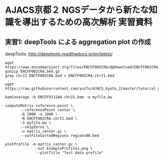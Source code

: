 # AJACS京都２ NGSデータから新たな知識を導出するための高次解析 実習資料


## 実習1: deepTools による aggregation plot の作成

deepTools: http://deeptools.readthedocs.io/en/latest/

```
wget https://www.encodeproject.org/files/ENCFF002CRA/@@download/ENCFF002CRA.bed.gz
gunzip ENCFF002CRA.bed.gz
grep chr21 ENCFF002CRA.bed > ENCFF002CRA.chr21.bed
```

```
wget https://raw.githubusercontent.com/yuifu/AJACS_Kyoto_2/master/tutorial_monocle.md
```


```
bamCoverage -b ENCFF831SAH.chr21.bam -o myfile.bw

computeMatrix reference-point \
       --referencePoint center \
       -b 1000 -a 1000 \
       -R ENCFF002CRA.chr21.bed \
       -S myfile.bw \
       --skipZeros \
       -o matrix_center.gz \
       --outFileSortedRegions regions00.bed

plotProfile -m matrix_center.gz \
              -out ExampleProfile1.png \
              --plotTitle "Test data profile"
```
